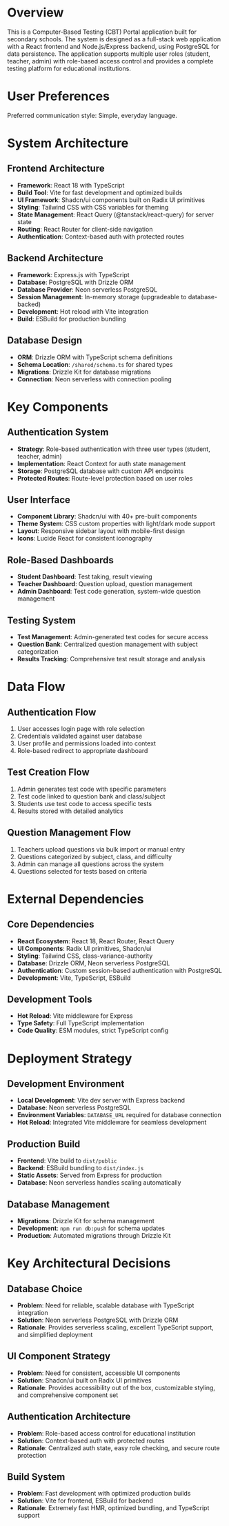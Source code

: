 # Overview

This is a Computer-Based Testing (CBT) Portal application built for secondary schools. The system is designed as a full-stack web application with a React frontend and Node.js/Express backend, using PostgreSQL for data persistence. The application supports multiple user roles (student, teacher, admin) with role-based access control and provides a complete testing platform for educational institutions.

# User Preferences

Preferred communication style: Simple, everyday language.

# System Architecture

## Frontend Architecture
- **Framework**: React 18 with TypeScript
- **Build Tool**: Vite for fast development and optimized builds
- **UI Framework**: Shadcn/ui components built on Radix UI primitives
- **Styling**: Tailwind CSS with CSS variables for theming
- **State Management**: React Query (@tanstack/react-query) for server state
- **Routing**: React Router for client-side navigation
- **Authentication**: Context-based auth with protected routes

## Backend Architecture
- **Framework**: Express.js with TypeScript
- **Database**: PostgreSQL with Drizzle ORM
- **Database Provider**: Neon serverless PostgreSQL
- **Session Management**: In-memory storage (upgradeable to database-backed)
- **Development**: Hot reload with Vite integration
- **Build**: ESBuild for production bundling

## Database Design
- **ORM**: Drizzle ORM with TypeScript schema definitions
- **Schema Location**: `/shared/schema.ts` for shared types
- **Migrations**: Drizzle Kit for database migrations
- **Connection**: Neon serverless with connection pooling

# Key Components

## Authentication System
- **Strategy**: Role-based authentication with three user types (student, teacher, admin)
- **Implementation**: React Context for auth state management
- **Storage**: PostgreSQL database with custom API endpoints
- **Protected Routes**: Route-level protection based on user roles

## User Interface
- **Component Library**: Shadcn/ui with 40+ pre-built components
- **Theme System**: CSS custom properties with light/dark mode support
- **Layout**: Responsive sidebar layout with mobile-first design
- **Icons**: Lucide React for consistent iconography

## Role-Based Dashboards
- **Student Dashboard**: Test taking, result viewing
- **Teacher Dashboard**: Question upload, question management
- **Admin Dashboard**: Test code generation, system-wide question management

## Testing System
- **Test Management**: Admin-generated test codes for secure access
- **Question Bank**: Centralized question management with subject categorization
- **Results Tracking**: Comprehensive test result storage and analysis

# Data Flow

## Authentication Flow
1. User accesses login page with role selection
2. Credentials validated against user database
3. User profile and permissions loaded into context
4. Role-based redirect to appropriate dashboard

## Test Creation Flow
1. Admin generates test code with specific parameters
2. Test code linked to question bank and class/subject
3. Students use test code to access specific tests
4. Results stored with detailed analytics

## Question Management Flow
1. Teachers upload questions via bulk import or manual entry
2. Questions categorized by subject, class, and difficulty
3. Admin can manage all questions across the system
4. Questions selected for tests based on criteria

# External Dependencies

## Core Dependencies
- **React Ecosystem**: React 18, React Router, React Query
- **UI Components**: Radix UI primitives, Shadcn/ui
- **Styling**: Tailwind CSS, class-variance-authority
- **Database**: Drizzle ORM, Neon serverless PostgreSQL
- **Authentication**: Custom session-based authentication with PostgreSQL
- **Development**: Vite, TypeScript, ESBuild

## Development Tools
- **Hot Reload**: Vite middleware for Express
- **Type Safety**: Full TypeScript implementation
- **Code Quality**: ESM modules, strict TypeScript config

# Deployment Strategy

## Development Environment
- **Local Development**: Vite dev server with Express backend
- **Database**: Neon serverless PostgreSQL
- **Environment Variables**: `DATABASE_URL` required for database connection
- **Hot Reload**: Integrated Vite middleware for seamless development

## Production Build
- **Frontend**: Vite build to `dist/public`
- **Backend**: ESBuild bundling to `dist/index.js`
- **Static Assets**: Served from Express for production
- **Database**: Neon serverless handles scaling automatically

## Database Management
- **Migrations**: Drizzle Kit for schema management
- **Development**: `npm run db:push` for schema updates
- **Production**: Automated migrations through Drizzle Kit

# Key Architectural Decisions

## Database Choice
- **Problem**: Need for reliable, scalable database with TypeScript integration
- **Solution**: Neon serverless PostgreSQL with Drizzle ORM
- **Rationale**: Provides serverless scaling, excellent TypeScript support, and simplified deployment

## UI Component Strategy
- **Problem**: Need for consistent, accessible UI components
- **Solution**: Shadcn/ui built on Radix UI primitives
- **Rationale**: Provides accessibility out of the box, customizable styling, and comprehensive component set

## Authentication Architecture
- **Problem**: Role-based access control for educational institution
- **Solution**: Context-based auth with protected routes
- **Rationale**: Centralized auth state, easy role checking, and secure route protection

## Build System
- **Problem**: Fast development with optimized production builds
- **Solution**: Vite for frontend, ESBuild for backend
- **Rationale**: Extremely fast HMR, optimized bundling, and TypeScript support